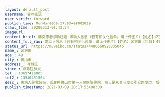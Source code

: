 ```yaml
---
layout: default_post
username: 猫咪密语
user_verify: forward
publish_time: MonMar0920:17:53+08002020
crawl_time: 20200313-00:43:54
imageurl: 
content_brief: 肺炎患者求助超话 求助人信息（若有相关化验单，请上传图片）【姓名】区笑媚【年龄】49【所在城市】佛山市【所在小区、社区】禅城区【患病时间】病毒性肺炎【联系方式】●●●【其他紧急联系人】●●●【病情描述】 患病人是我婶婶，现在在佛山市第一人民医院住院，病人是从关节 ...全文
content_full_raw: 求助人信息（若有相关化验单，请上传图片）【姓名】区笑媚【年龄】49【所在城市】佛山市【所在小区、社区】禅城区【患病时间】病毒性肺炎【联系方式】●●●【其他紧急联系人】●●●【病情描述】患病人是我婶婶，现在在佛山市第一人民医院住院，病人是从关节发炎引起的发烧，后一直持续低烧，中途做过9次核酸测试，做过核磁共振，医生已排除新冠肺炎和肿瘤，是病毒性肺炎，有5天打过人造白蛋白。一次10瓶一瓶50ml中途有好转一点，然后医生减少药用量，但是药用量减少后，病情又反复了，有加重的效果！现在每天都要吸氧，会气喘~呼吸不畅！医生也没啥办法了，所以求求各位微博网友，有医生有这方面的经验吗？求求大家帮忙找找医生，救救我婶婶吧[淚][淚][淚]祝大家身体健康~好人一生平安！真的万不得已才在微博求助🙏🙏🙏
status_url: https://m.weibo.cn/status/4480660921835045
name_: 区笑媚
age_: 49
city_: 佛山市
address_: 禅城区
since_: 病毒性肺炎
tel_: 13697429805
tel2_: 13580451564
desc_: 患病人是我婶婶，现在在佛山市第一人民医院住院，病人是从关节发炎引起的发烧，后一直持续低烧，中途做过9次核酸测试，做过核磁共振，医生已排除新冠肺炎和肿瘤，是病毒性肺炎，有5天打过人造白蛋白。一次10瓶一瓶50ml中途有好转一点，然后医生减少药用量，但是药用量减少后，病情又反复了，有加重的效果！现在每天都要吸氧，会气喘~呼吸不畅！医生也没啥办法了，所以求求各位微博网友，有医生有这方面的经验吗？求求大家帮忙找找医生，救救我婶婶吧[淚][淚][淚]祝大家身体健康~好人一生平安！真的万不得已才在微博求助🙏🙏🙏
publish_timestamp: 2020-03-09 20:17:53+08:00
---
```

